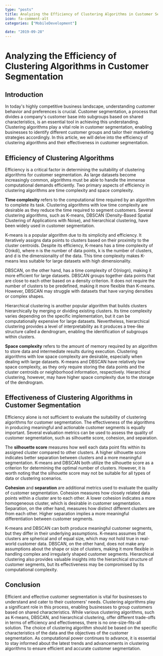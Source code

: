 ```yaml
---
type: "posts"
title: Analyzing the Efficiency of Clustering Algorithms in Customer Segmentation
icon: fa-comment-alt
categories: ["MobileDevelopment"]

date: "2019-09-28"
---
```




# Analyzing the Efficiency of Clustering Algorithms in Customer Segmentation

## Introduction

In today's highly competitive business landscape, understanding customer behavior and preferences is crucial. Customer segmentation, a process that divides a company's customer base into subgroups based on shared characteristics, is an essential tool in achieving this understanding. Clustering algorithms play a vital role in customer segmentation, enabling businesses to identify different customer groups and tailor their marketing strategies accordingly. In this article, we will delve into the efficiency of clustering algorithms and their effectiveness in customer segmentation.

## Efficiency of Clustering Algorithms

Efficiency is a critical factor in determining the suitability of clustering algorithms for customer segmentation. As large datasets become increasingly common, algorithms must be able to handle the immense computational demands efficiently. Two primary aspects of efficiency in clustering algorithms are time complexity and space complexity.

**Time complexity** refers to the computational time required by an algorithm to complete its task. Clustering algorithms with low time complexity are desirable as they reduce the time required to segment customers. Several clustering algorithms, such as K-means, DBSCAN (Density-Based Spatial Clustering of Applications with Noise), and hierarchical clustering, have been widely used in customer segmentation.

K-means is a popular algorithm due to its simplicity and efficiency. It iteratively assigns data points to clusters based on their proximity to the cluster centroids. Despite its efficiency, K-means has a time complexity of O(nkdi), where n is the number of data points, k is the number of clusters, and d is the dimensionality of the data. This time complexity makes K-means less suitable for large datasets with high dimensionality.

DBSCAN, on the other hand, has a time complexity of O(nlogn), making it more efficient for large datasets. DBSCAN groups together data points that are close to each other based on a density criterion. It does not require the number of clusters to be predefined, making it more flexible than K-means. However, DBSCAN may struggle with datasets that have varying densities or complex shapes.

Hierarchical clustering is another popular algorithm that builds clusters hierarchically by merging or dividing existing clusters. Its time complexity varies depending on the specific implementation, but it can be computationally expensive for large datasets. Nevertheless, hierarchical clustering provides a level of interpretability as it produces a tree-like structure called a dendrogram, enabling the identification of subgroups within clusters.

**Space complexity** refers to the amount of memory required by an algorithm to store data and intermediate results during execution. Clustering algorithms with low space complexity are desirable, especially when dealing with large datasets. K-means and DBSCAN have relatively low space complexity, as they only require storing the data points and the cluster centroids or neighborhood information, respectively. Hierarchical clustering, however, may have higher space complexity due to the storage of the dendrogram.

## Effectiveness of Clustering Algorithms in Customer Segmentation

Efficiency alone is not sufficient to evaluate the suitability of clustering algorithms for customer segmentation. The effectiveness of the algorithms in producing meaningful and actionable customer segments is equally important. Several evaluation metrics can be used to assess the quality of customer segmentation, such as silhouette score, cohesion, and separation.

The **silhouette score** measures how well each data point fits within its assigned cluster compared to other clusters. A higher silhouette score indicates better separation between clusters and a more meaningful segmentation. K-means and DBSCAN both utilize the silhouette score as a criterion for determining the optimal number of clusters. However, it is worth noting that the silhouette score may not be suitable for all types of data or clustering scenarios.

**Cohesion** and **separation** are additional metrics used to evaluate the quality of customer segmentation. Cohesion measures how closely related data points within a cluster are to each other. A lower cohesion indicates a more homogeneous cluster, which is desirable in customer segmentation. Separation, on the other hand, measures how distinct different clusters are from each other. Higher separation implies a more meaningful differentiation between customer segments.

K-means and DBSCAN can both produce meaningful customer segments, but they differ in their underlying assumptions. K-means assumes that clusters are spherical and of equal size, which may not hold true in real-world customer data. DBSCAN, on the other hand, does not make any assumptions about the shape or size of clusters, making it more flexible in handling complex and irregularly shaped customer segments. Hierarchical clustering also provides valuable insights into the hierarchical structure of customer segments, but its effectiveness may be compromised by its computational complexity.

## Conclusion

Efficient and effective customer segmentation is vital for businesses to understand and cater to their customers' needs. Clustering algorithms play a significant role in this process, enabling businesses to group customers based on shared characteristics. While various clustering algorithms, such as K-means, DBSCAN, and hierarchical clustering, offer different trade-offs in terms of efficiency and effectiveness, there is no one-size-fits-all solution. The choice of clustering algorithm should be based on the specific characteristics of the data and the objectives of the customer segmentation. As computational power continues to advance, it is essential to stay informed about the latest trends and advancements in clustering algorithms to ensure efficient and accurate customer segmentation.